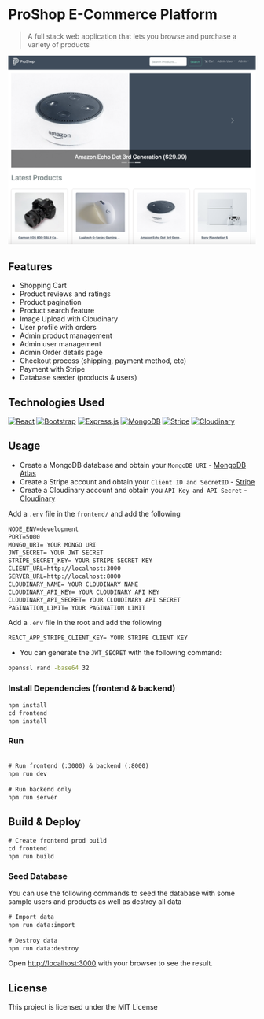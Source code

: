 # ProShop E-Commerce Platform

> A full stack web application that lets you browse and purchase a variety of products

<img src="./frontend/src/assets/screen.png">

## Features

- Shopping Cart
- Product reviews and ratings
- Product pagination
- Product search feature
- Image Upload with Cloudinary
- User profile with orders
- Admin product management
- Admin user management
- Admin Order details page
- Checkout process (shipping, payment method, etc)
- Payment with Stripe
- Database seeder (products & users)

## Technologies Used
<p>
  <a href="#"><img alt="React" src="https://img.shields.io/badge/React-20232a.svg?logo=react&logoColor=%2361DAFB"></a>
  <a href="#"><img alt="Bootstrap" src="https://img.shields.io/badge/Bootstrap-007BFF.svg?logo=bootstrap&logoColor=%2361DAFB"></a>
  <a href="#"><img alt="Express.js" src="https://img.shields.io/badge/Express.js-404d59.svg?logo=express&logoColor=white"></a>
  <a href="#"><img alt="MongoDB" src ="https://img.shields.io/badge/MongoDB-4ea94b.svg?logo=mongodb&logoColor=white"></a>
  <a href="#"><img alt="Stripe" src="https://img.shields.io/badge/Stripe-5167FC.svg?logo=stripe&logoColor=white"></a>
  <a href="#"><img alt="Cloudinary" src ="https://img.shields.io/badge/Cloudinary-00F.svg?logo=mongodb&logoColor=white"></a>
  
</p>


## Usage

- Create a MongoDB database and obtain your `MongoDB URI` - [MongoDB Atlas](https://www.mongodb.com/cloud/atlas/register)
- Create a Stripe account and obtain your `Client ID and SecretID` - [Stripe](https://stripe.com/)
- Create a Cloudinary account and obtain you `API Key and API Secret` - [Cloudinary](https://cloudinary.com)

Add a `.env` file in the `frontend/` and add the following

```
NODE_ENV=development
PORT=5000
MONGO_URI= YOUR MONGO URI
JWT_SECRET= YOUR JWT SECRET
STRIPE_SECRET_KEY= YOUR STRIPE SECRET KEY
CLIENT_URL=http://localhost:3000
SERVER_URL=http://localhost:8000
CLOUDINARY_NAME= YOUR CLOUDINARY NAME
CLOUDINARY_API_KEY= YOUR CLOUDINARY API KEY
CLOUDINARY_API_SECRET= YOUR CLOUDINARY API SECRET
PAGINATION_LIMIT= YOUR PAGINATION LIMIT

```

Add a `.env` file in the root and add the following
```
REACT_APP_STRIPE_CLIENT_KEY= YOUR STRIPE CLIENT KEY
```

- You can generate the `JWT_SECRET` with the following command:
```bash
openssl rand -base64 32
```

### Install Dependencies (frontend & backend)

```
npm install
cd frontend
npm install
```

### Run

```

# Run frontend (:3000) & backend (:8000)
npm run dev

# Run backend only
npm run server
```

## Build & Deploy

```
# Create frontend prod build
cd frontend
npm run build
```

### Seed Database

You can use the following commands to seed the database with some sample users and products as well as destroy all data

```
# Import data
npm run data:import

# Destroy data
npm run data:destroy
```

Open [http://localhost:3000](http://localhost:3000) with your browser to see the result.

## License

This project is licensed under the MIT License
